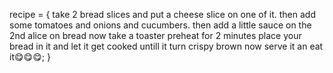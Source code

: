 recipe = {
    take 2 bread slices and put a cheese slice on one of it.
    then add some tomatoes and onions and cucumbers.
    then add a little sauce on the 2nd alice on bread 
    now take a toaster
    preheat for 2 minutes
    place your bread in it and let it get cooked untill it turn crispy brown
    now serve it an eat it😋😋😋;
}